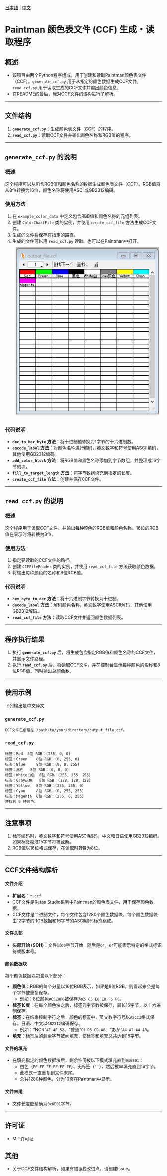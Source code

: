 [日本語](README.md) | [中文](README_zh.md)
# Paintman 颜色表文件 (CCF) 生成・读取程序

## 概述
- 该项目由两个Python程序组成，用于创建和读取Paintman颜色表文件（CCF）。`generate_ccf.py` 用于从指定的颜色数据生成CCF文件，`read_ccf.py` 用于读取生成的CCF文件并输出颜色信息。
- 在README的最后，我对CCF文件的结构进行了解析。

---

## 文件结构
1. **`generate_ccf.py`**：生成颜色表文件（CCF）的程序。
2. **`read_ccf.py`**：读取CCF文件并输出颜色名称和RGB值的程序。

---

## `generate_ccf.py` 的说明
### 概述
这个程序可以从包含RGB值和颜色名称的数据生成颜色表文件（CCF）。RGB值将从8位转换为16位，颜色名称将使用ASCII或GB2312编码。

### 使用方法
1. 在 `example_color_data` 中定义包含RGB值和颜色名称的元组列表。
2. 创建 `ColorChartFile` 类的实例，并使用 `create_ccf_file` 方法生成CCF文件。
3. 生成的文件将保存在指定的路径。
4. 生成的文件可以用 `read_ccf.py` 读取。也可以在Paintman中打开。
![在Paintman中打开的CCF文件](screenshot/output_sample.png)

### 代码说明
- **`dec_to_hex_byte` 方法**：将十进制值转换为1字节的十六进制数。
- **`encode_label` 方法**：对颜色名称进行编码，英文数字和符号使用ASCII编码，其他使用GB2312编码。
- **`add_color_block` 方法**：将RGB值和颜色名称添加到字节数组，并整理成16字节的块。
- **`fill_to_target_length` 方法**：将字节数组填充到指定的长度。
- **`create_ccf_file` 方法**：创建并保存CCF文件。

---

## `read_ccf.py` 的说明
### 概述
这个程序用于读取CCF文件，并输出每种颜色的RGB值和颜色名称。16位的RGB值在显示时将转换为8位。

### 使用方法
1. 指定要读取的CCF文件的路径。
2. 创建 `CCFFileReader` 类的实例，并使用 `read_ccf_file` 方法获取颜色数据。
3. 将输出每种颜色的名称和8位RGB值。

### 代码说明
- **`hex_byte_to_dec` 方法**：将十六进制字节转换为十进制。
- **`decode_label` 方法**：解码颜色名称，英文数字使用ASCII解码，其他使用GB2312解码。
- **`read_ccf_file` 方法**：读取CCF文件并返回颜色数据列表。

---

## 程序执行结果
1. 执行 **`generate_ccf.py`** 后，将生成包含指定RGB值和颜色名称的CCF文件，并显示文件路径。
2. 执行 **`read_ccf.py`** 后，将读取CCF文件，并在控制台显示每种颜色的名称和8位RGB值，同时输出总颜色数。

---

## 使用示例
下列输出是中文译文
### `generate_ccf.py`
```plaintext
CCF文件已创建在 /path/to/your/directory/output_file.ccf。
```

### `read_ccf.py`
```plaintext
标签：Red 	8位 RGB：(255, 0, 0)
标签：Green 	8位 RGB：(0, 255, 0)
标签：Blue 	8位 RGB：(0, 0, 255)
标签：黑色 	8位 RGB：(0, 0, 0)
标签：White白色 	8位 RGB：(255, 255, 255)
标签：Gray灰色 	8位 RGB：(128, 128, 128)
标签：Yellow 	8位 RGB：(255, 255, 0)
标签：Cyan 	8位 RGB：(0, 255, 255)
标签：Magenta 	8位 RGB：(255, 0, 255)
共找到 9 种颜色。
```

---

## 注意事项
1. 标签编码时，英文数字和符号使用ASCII编码，中文和日语使用GB2312编码。如果标签超过15字节将被截断。
2. RGB值以16位格式保存，在读取时转换为8位。

---
## CCF文件结构解析

#### 文件介绍
- **扩展名**：`*.ccf`
- CCF文件是Retas Studio系列中Paintman的颜色表文件，用于保存颜色数据。
- CCF文件是二进制文件，每个文件包含1280个颜色数据块，每个颜色数据块由12字节的RGB数据和16字节的ASCII编码标签组成。

#### 文件头部
- **头部开始 (SOH)**：文件以`00`字节开始，随后是`64`。`64`可能表示特定的格式标识符或版本号。

#### 颜色数据块
每个颜色数据块包含以下部分：
- **颜色值**：RGB的每个分量以16位RGB表示，如果是8位RGB，则看起来会是每个字节被重复保存。
  - 例如：8位颜色`#C5E8F6`被保存为`C5 C5 E8 E8 F6 F6`。
- **标签长度**：在每个颜色块之后，标签的字节数被保存，最长16字节，以十六进制保存。
- **标签**：在结束控制字符之后，颜色的标签中，英文数字符号以`ASCII`格式保存，日语、中文以`GB2312`编码保存。
  - 例如：“NOR”`4E 4F 52`、“普通”`C6 D5 CD A8`、“あか”`A4 A2 A4 AB`。
- **填充**：标签后的剩余字节被`00`填充，使标签和填充总共达到16字节。

#### 文件的填充
- 在填充指定的颜色数据块后，剩余空间被以下模式填充直到`0x6E01`：
  - 白色（`FF FF FF FF FF FF`）、无标签（`''`），然后被`00`填充直到16字节。
  - 此模式一直重复到文件末尾。
  - 总共1280种颜色，分为10页在Paintman中显示。

#### 文件末尾
- 文件长度应精确为`0x6E01`字节。

---
## 许可证
- MIT许可证

## 其他
- 关于CCF文件结构解析，如果有错误或改进点，请创建Issue。
